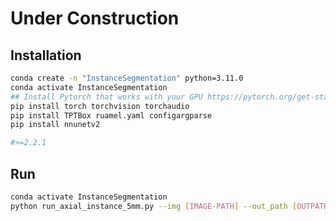 # Under Construction


## Installation

```bash
conda create -n "InstanceSegmentation" python=3.11.0  
conda activate InstanceSegmentation
## Install Pytorch that works with your GPU https://pytorch.org/get-started/locally/
pip install torch torchvision torchaudio
pip install TPTBox ruamel.yaml configargparse
pip install nnunetv2

#>=2.2.1
```

## Run

```bash
conda activate InstanceSegmentation
python run_axial_instance_5mm.py --img [IMAGE-PATH] --out_path [OUTPATH]
```